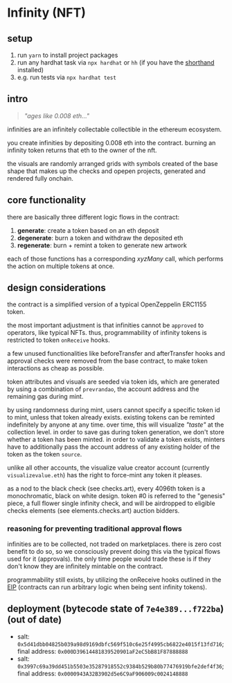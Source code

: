 # Infinity (NFT)

## setup

1. run `yarn` to install project packages
2. run any hardhat task via `npx hardhat` or `hh` (if you have the [shorthand](https://hardhat.org/hardhat-runner/docs/guides/command-line-completion) installed)
3. e.g. run tests via `npx hardhat test`

## intro

> *"ages like 0.008 eth..."*

infinities are an infinitely collectable collectible in the ethereum ecosystem.

you create infinities by depositing 0.008 eth into the contract. burning an infinity token returns that eth to the owner of the nft.

the visuals are randomly arranged grids with symbols created of the base shape that makes up the checks and opepen projects, generated and rendered fully onchain.

## core functionality

there are basically three different logic flows in the contract:

1. **generate**: create a token based on an eth deposit
2. **degenerate**: burn a token and withdraw the deposited eth
3. **regenerate**: burn + remint a token to generate new artwork

each of those functions has a corresponding _xyzMany_ call, which performs the action on multiple tokens at once.

## design considerations

the contract is a simplified version of a typical OpenZeppelin ERC1155 token. 

the most important adjustment is that infinities cannot be `approved` to operators, like typical NFTs. thus, programmability of infinity tokens is restricted to token `onReceive` hooks.

a few unused functionalities like beforeTransfer and afterTransfer hooks and approval checks were removed from the base contract, to make token interactions as cheap as possible.

token attributes and visuals are seeded via token ids, which are generated by using a combination of `prevrandao`, the account address and the remaining gas during mint.

by using randomness during mint, users cannot specify a specific token id to mint, unless that token already exists. existing tokens can be reminted indefinitely by anyone at any time. over time, this will visualize *"taste"* at the collection level.
in order to save gas during token generation, we don't store whether a token has been minted. in order to validate a token exists, minters have to additionally pass the account address of any existing holder of the token as the token `source`.

unlike all other accounts, the visualize value creator account (currently `visualizevalue.eth`) has the right to force-mint any token it pleases.

as a nod to the black check (see checks.art), every 4096th token is a monochromatic, black on white design. token #0 is referred to the "genesis" piece, a full flower single infinity check, and will be airdropped to eligible checks elements (see elements.checks.art) auction bidders.

### reasoning for preventing traditional approval flows

infinities are to be collected, not traded on marketplaces. there is zero cost benefit to do so, so we consciously prevent doing this via the typical flows used for it (approvals). the only time people would trade these is if they don't know they are infinitely mintable on the contract.

programmability still exists, by utilizing the onReceive hooks outlined in the [EIP](https://eips.ethereum.org/EIPS/eip-1155) (contracts can run arbitrary logic when being sent infinity tokens).


## deployment (bytecode state of `7e4e389...f722ba`) (out of date)

- salt: `0x5d41dbb04825b039a98d9169dbfc569f510c6e25f4995cb6822e4015f13fd716`; final address: `0x000D39614481839520901aF2eC5bB81F87888888`
- salt: `0x3997c69a39dd451b5503e35287918552c9384b529b80b77476919bfe2def4f36`; final address: `0x0000943A32B3902d5e6C9aF906009c0024148888`
